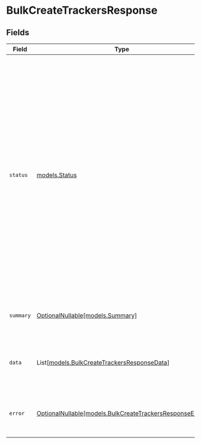 # BulkCreateTrackersResponse


## Fields

| Field                                                                                                                                                                                                                                                                               | Type                                                                                                                                                                                                                                                                                | Required                                                                                                                                                                                                                                                                            | Description                                                                                                                                                                                                                                                                         |
| ----------------------------------------------------------------------------------------------------------------------------------------------------------------------------------------------------------------------------------------------------------------------------------- | ----------------------------------------------------------------------------------------------------------------------------------------------------------------------------------------------------------------------------------------------------------------------------------- | ----------------------------------------------------------------------------------------------------------------------------------------------------------------------------------------------------------------------------------------------------------------------------------- | ----------------------------------------------------------------------------------------------------------------------------------------------------------------------------------------------------------------------------------------------------------------------------------- |
| `status`                                                                                                                                                                                                                                                                            | [models.Status](../models/status.md)                                                                                                                                                                                                                                                | :heavy_check_mark:                                                                                                                                                                                                                                                                  | Status of the bulk creation.<br/><br/>`success`: All trackers were created successfully or already existed. (Status code 200)<br/><br/>`partial`: Operation contains both successes and errors. (Status code 207)<br/><br/>`error`: All creations failed or error on request level. (Status codes 400, 403) |
| `summary`                                                                                                                                                                                                                                                                           | [OptionalNullable[models.Summary]](../models/summary.md)                                                                                                                                                                                                                            | :heavy_minus_sign:                                                                                                                                                                                                                                                                  | Summary of the bulk creation. Null if status is `error`.                                                                                                                                                                                                                            |
| `data`                                                                                                                                                                                                                                                                              | List[[models.BulkCreateTrackersResponseData](../models/bulkcreatetrackersresponsedata.md)]                                                                                                                                                                                          | :heavy_minus_sign:                                                                                                                                                                                                                                                                  | Detailed information about each tracker creation. Null if status is `error`.                                                                                                                                                                                                        |
| `error`                                                                                                                                                                                                                                                                             | [OptionalNullable[models.BulkCreateTrackersResponseError]](../models/bulkcreatetrackersresponseerror.md)                                                                                                                                                                            | :heavy_minus_sign:                                                                                                                                                                                                                                                                  | [Error details](https://docs.ship24.com/errors#error-response-format) of the request. Null if `status` is not `error`.                                                                                                                                                              |